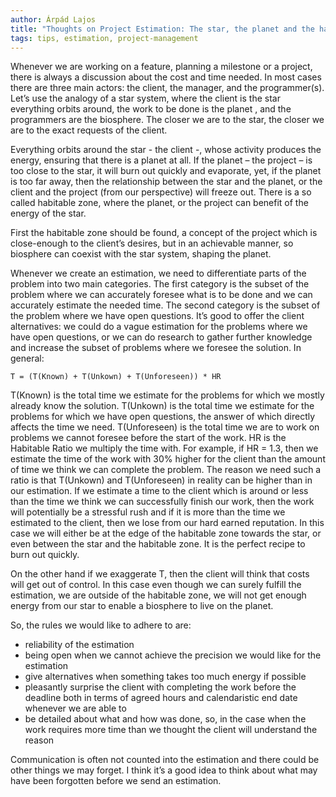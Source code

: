 ```yaml
---
author: Árpád Lajos
title: "Thoughts on Project Estimation: The star, the planet and the habitable zone"
tags: tips, estimation, project-management
---
```


Whenever we are working on a feature, planning a milestone or a project, there is always a discussion about the cost and time needed.  In most cases there are three main actors: the client, the manager, and the programmer(s). Let’s use the analogy of a star system, where the client is the star everything orbits around, the work to be done is the planet , and the programmers  are the biosphere. The closer we are to the star, the closer we are to the exact requests of the client.
 
Everything orbits around the star - the client -, whose activity produces the energy, ensuring that there is a planet at all. If the planet – the project – is too close to the star, it will burn out quickly and evaporate, yet, if the planet is too far away, then the relationship between the star and the planet, or the client and the project (from our perspective) will freeze out. There is a so called habitable zone, where the planet, or the project can benefit of the energy of the star. 

First the habitable zone should be found, a concept of the project which is close-enough to the client’s desires, but in an achievable manner, so biosphere can coexist with the star system, shaping the planet.
 
Whenever we create an estimation, we need to differentiate parts of the problem into two main categories. The first category is the subset of the problem where we can accurately foresee what is to be done and we can accurately estimate the needed time. The second category is the subset of the problem where we have open questions. It’s good to offer the client alternatives: we could do a vague estimation for the problems where we have open questions, or we can do research to gather further knowledge and  increase the subset of problems where we foresee the solution. In general:
 
```T = (T(Known) + T(Unkown) + T(Unforeseen)) * HR```
 
T(Known) is the total time we estimate for the problems for which we mostly already know the solution. T(Unkown) is the total time we estimate for the problems for which we have open questions, the answer of which directly affects the time we need. T(Unforeseen) is the total time we are to work on problems we cannot foresee before the start of the work. HR is the Habitable Ratio we multiply the time with. For example, if HR = 1.3, then we estimate the time of the work with 30% higher for the client than the amount of time we think we can complete the problem. The reason we need such a ratio is that T(Unkown) and T(Unforeseen) in reality can be higher than in our estimation. If we estimate a time to the client which is around or less than the time we think we can successfully finish our work, then the work will potentially be a stressful rush and if it is more than the time we estimated to the client, then we lose from our hard earned reputation. In this case we will either be at the edge of the habitable zone towards the star, or even between the star and the habitable zone. It is the perfect recipe to burn out quickly.
 
On the other hand if we exaggerate T, then the client will think that costs will get out of control. In this case even though we can surely fulfill the estimation, we are outside of the habitable zone, we will not get enough energy from our star to enable a biosphere to live on the planet.
 
So, the rules we would like to adhere to are:

- reliability of the estimation
- being open when we cannot achieve the precision we would like for the estimation
- give alternatives when something takes too much energy if possible
- pleasantly surprise the client with completing the work before the deadline both in terms of agreed hours and calendaristic end date whenever we are able to
- be detailed about what and how was done, so, in the case when the work requires more time than we thought the client will understand the reason

Communication is often not counted into the estimation and there could be other things we may forget. I think it’s a good idea to think about what may have been forgotten before we send an estimation.




